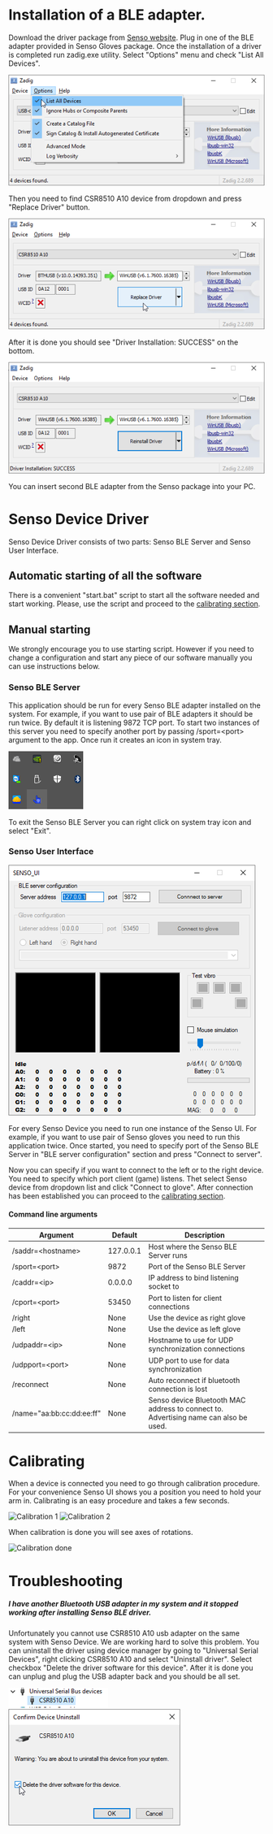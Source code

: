 # Installation of a BLE adapter.

Download the driver package from [Senso website](https://senso.me/downloads/senso-driver.zip).
Plug in one of the BLE adapter provided in Senso Gloves package. Once the installation of a driver is completed run zadig.exe utility. Select "Options" menu and check "List All Devices".

![Zadig list all devices](img/driver/zadig_list_all.png)

Then you need to find CSR8510 A10 device from dropdown and press "Replace Driver" button.

![Zadig Driver Replace](img/driver/zadig_reinstall.png)

After it is done you should see "Driver Installation: SUCCESS" on the bottom.

![Zadig Driver Install Complete](img/driver/zadig_reinstall_complete.png)

You can insert second BLE adapter from the Senso package into your PC.

# Senso Device Driver

Senso Device Driver consists of two parts: Senso BLE Server and Senso User Interface.

## Automatic starting of all the software

There is a convenient "start.bat" script to start all the software needed and start working. Please, use the script and proceed to the [calibrating section](#calibrating).

## Manual starting

We strongly encourage you to use starting script. However if you need to change a configuration and start any piece of our software manually you can use instructions below.

### Senso BLE Server

This application should be run for every Senso BLE adapter installed on the system. For example, if you want to use pair of BLE adapters it should be run twice. By default it is listening 9872 TCP port. To start two instances of this server you need to specify another port by passing /sport=&lt;port&gt; argument to the app. Once run it creates an icon in system tray.

![System tray Senso icon](img/driver/system_tray.png)

To exit the Senso BLE Server you can right click on system tray icon and select "Exit".

### Senso User Interface

![Senso Data Provider first run](img/driver/senso_data_provider.png)

For every Senso Device you need to run one instance of the Senso UI. For example, if you want to use pair of Senso gloves you need to run this application twice. Once started, you need to specify port of the Senso BLE Server in "BLE server configuration" section and press "Connect to server".

Now you can specify if you want to connect to the left or to the right device. You need to specify which port client (game) listens.
Thet select Senso device from dropdown list and click "Connect to glove". After connection has been established you can proceed to the [calibrating section](#calibrating).

#### Command line arguments

| Argument | Default | Description |
|----------|---------|-------------|
| /saddr=&lt;hostname&gt; | 127.0.0.1 | Host where the Senso BLE Server runs |
| /sport=&lt;port&gt; | 9872 | Port of the Senso BLE Server |
| /caddr=&lt;ip&gt; | 0.0.0.0 | IP address to bind listening socket to |
| /cport=&lt;port&gt; | 53450 | Port to listen for client connections |
| /right | None | Use the device as right glove |
| /left | None | Use the device as left glove |
| /udpaddr=&lt;ip&gt; | None | Hostname to use for UDP synchronization connections |
| /udpport=&lt;port&gt; | None | UDP port to use for data synchronization |
| /reconnect | None | Auto reconnect if bluetooth connection is lost |
| /name="aa:bb:cc:dd:ee:ff" | None | Senso device Bluetooth MAC address to connect to. Advertising name can also be used. |

# Calibrating

When a device is connected you need to go through calibration procedure. For your convenience Senso UI shows you a position you need to hold your arm in. Calibrating is an easy procedure and takes a few seconds.

![Calibration 1](/img/driver/sdp_calibrate1.png)
![Calibration 2](/img/driver/sdp_calibrate2.png)

When calibration is done you will see axes of rotations.

![Calibration done](/img/driver/sdp_calibrate_done.png)

# Troubleshooting

##### I have another Bluetooth USB adapter in my system and it stopped working after installing Senso BLE driver.  
Unfortunately you cannot use CSR8510 A10 usb adapter on the same system with Senso Device. We are working hard to solve this problem. You can uninstall the driver using device manager by going to "Universal Serial Devices", right clicking CSR8510 A10 and select "Uninstall driver". Select checkbox "Delete the driver software for this device". After it is done you can unplug and plug the USB adapter back and you should be all set.

![Device Manager](img/driver/device_manager.png)
![Driver uninstall](img/driver/driver_uninstall.png)
